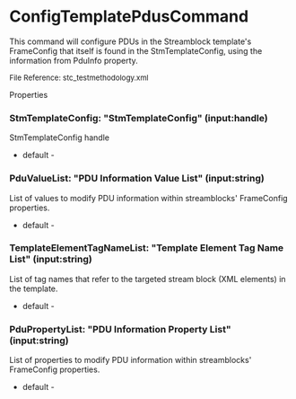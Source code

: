 # ConfigTemplatePdusCommand

This command will configure PDUs in the Streamblock template's FrameConfig that itself is found in the StmTemplateConfig, using the information from PduInfo property.

<font size="2">File Reference: stc_testmethodology.xml</font>

<text>Properties</text>

### StmTemplateConfig: "StmTemplateConfig" (input:handle)

StmTemplateConfig handle

* default - 
### PduValueList: "PDU Information Value List" (input:string)

List of values to modify PDU information within streamblocks' FrameConfig properties.

* default - 
### TemplateElementTagNameList: "Template Element Tag Name List" (input:string)

List of tag names that refer to the targeted stream block (XML elements) in the template.

* default - 
### PduPropertyList: "PDU Information Property List" (input:string)

List of properties to modify PDU information within streamblocks' FrameConfig properties.

* default - 
